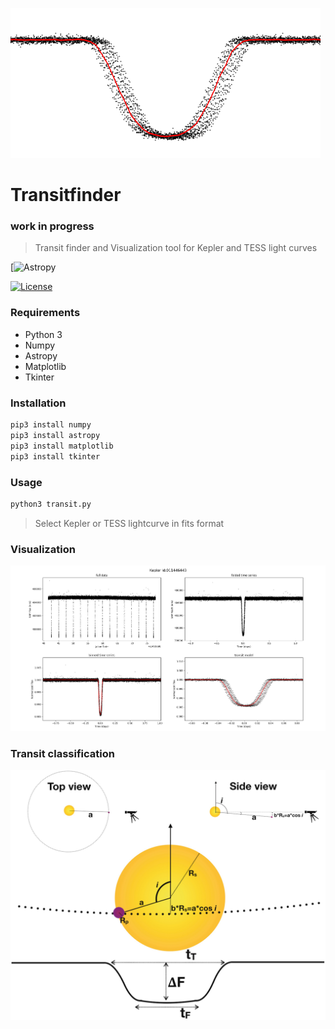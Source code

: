 ![transit](/media/transitlogo.png) 

# Transitfinder
### work in progress

> Transit finder and Visualization tool for Kepler and TESS light curves

[![Astropy](http://img.shields.io/badge/powered%20by-AstroPy-orange.svg?style=flat)
    
[![License](http://img.shields.io/:license-mit-blue.svg?style=flat-square)](http://badges.mit-license.org)

### Requirements
  * Python 3
  * Numpy
  * Astropy
  * Matplotlib
  * Tkinter
### Installation
```python
pip3 install numpy
pip3 install astropy
pip3 install matplotlib
pip3 install tkinter
```
### Usage
```python
python3 transit.py
```
> Select Kepler or TESS lightcurve in fits format

### Visualization

![transit](/media/visualTP.png) 

### Transit classification

![transit](/media/classification.png) 

